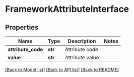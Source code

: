 # FrameworkAttributeInterface

## Properties
Name | Type | Description | Notes
------------ | ------------- | ------------- | -------------
**attribute_code** | **str** | Attribute code | 
**value** | **str** | Attribute value | 

[[Back to Model list]](../README.md#documentation-for-models) [[Back to API list]](../README.md#documentation-for-api-endpoints) [[Back to README]](../README.md)


